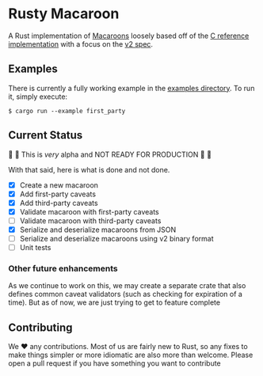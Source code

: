 # Rusty Macaroon

A Rust implementation of
[Macaroons](https://static.googleusercontent.com/media/research.google.com/en//pubs/archive/41892.pdf)
loosely based off of the [C reference
implementation](https://github.com/rescrv/libmacaroons) with a focus on the [v2
spec](https://github.com/rescrv/libmacaroons/blob/master/doc/format.txt).

## Examples
There is currently a fully working example in the [examples
directory](./examples). To run it, simply execute:

```shell
$ cargo run --example first_party
```

## Current Status
:rotating_light: :rotating_light: This is _very_ alpha and NOT READY FOR
PRODUCTION :rotating_light: :rotating_light:

With that said, here is what is done and not done.

- [x] Create a new macaroon
- [x] Add first-party caveats
- [x] Add third-party caveats
- [x] Validate macaroon with first-party caveats
- [ ] Validate macaroon with third-party caveats
- [x] Serialize and deserialize macaroons from JSON
- [ ] Serialize and deserialize macaroons using v2 binary format
- [ ] Unit tests

### Other future enhancements
As we continue to work on this, we may create a separate crate that also defines
common caveat validators (such as checking for expiration of a time). But as of
now, we are just trying to get to feature complete

## Contributing
We :heart: any contributions. Most of us are fairly new to Rust, so any fixes to
make things simpler or more idiomatic are also more than welcome. Please open a
pull request if you have something you want to contribute

